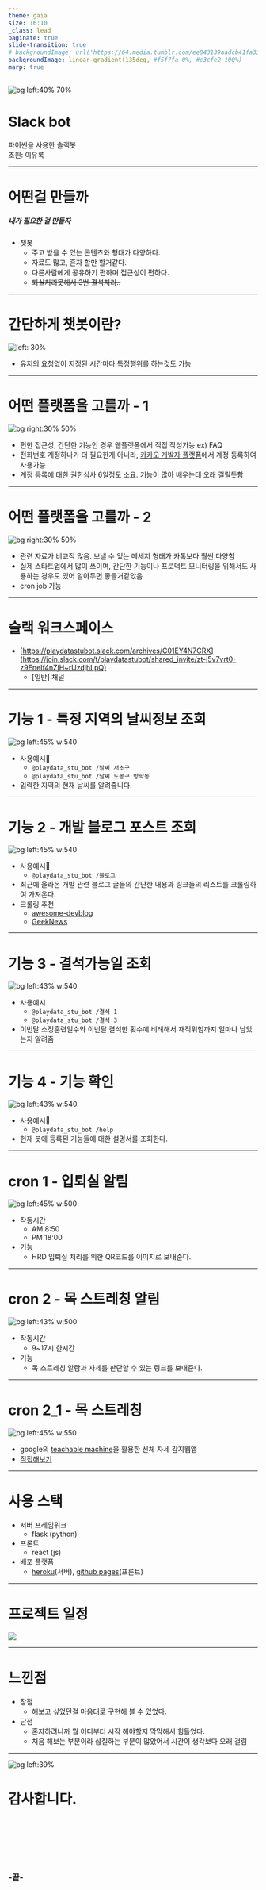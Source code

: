 ```yaml
---
theme: gaia
size: 16:10
_class: lead
paginate: true
slide-transition: true
# backgroundImage: url('https://64.media.tumblr.com/ee843139aadcb41fa338d57431c5ee9c/tumblr_oiwyu3PV5S1tf8vylo1_1280.png')
backgroundImage: linear-gradient(135deg, #f5f7fa 0%, #c3cfe2 100%)
marp: true
---
```


![bg left:40% 70%](https://user-images.githubusercontent.com/819186/51553744-4130b580-1e7c-11e9-889e-486937b69475.png)

# **Slack bot**

파이썬을 사용한 슬랙봇 <br/>
	조원: 이유록


---
# 어떤걸 만들까
#####  내가 필요한 걸 만들자
- 챗봇
	- 주고 받을 수 있는 콘텐츠와 형태가 다양하다.
	- 자료도 많고, 혼자 할만 할거같다.
	- 다른사람에게 공유하기 편하며 접근성이 편하다.
	- ~~퇴실처리못해서 3번 결석처리..~~

---
# 간단하게 챗봇이란?
![left: 30%](./what_chatbot.png)
- 유저의 요청없이 지정된 시간마다 특정행위를 하는것도 가능


---
<!-- style: |
  small {
    font-size:20px
  } -->
# 어떤 플랫폼을 고를까 - 1
![bg right:30% 50%](https://www.flaticon.com/svg/static/icons/svg/2111/2111466.svg)
- 편한 접근성, 간단한 기능인 경우 웹플랫폼에서 직접 작성가능 ex) FAQ
- 전화번호 계정하나가 더 필요한게 아니라, [카카오 개발자 플랫폼](https://i.kakao.com/)에서 계정 등록하여 사용가능
- 계정 등록에 대한 권한심사 6일정도 소요. 기능이 많아 배우는데 오래 걸릴듯함
---
# 어떤 플랫폼을 고를까 - 2
![bg right:30% 50%](https://user-images.githubusercontent.com/819186/51553744-4130b580-1e7c-11e9-889e-486937b69475.png)
- 관련 자료가 비교적 많음. 보낼 수 있는 메세지 형태가 카톡보다 훨씬 다양함
- 실제 스타트업에서 많이 쓰이며, 간단한 기능이나 프로덕트 모니터링을 위해서도 사용하는 경우도 있어 알아두면 좋을거같았음
- cron job 가능

---
# 슬랙 워크스페이스
- [https://playdatastubot.slack.com/archives/C01EY4N7CRX](https://join.slack.com/t/playdatastubot/shared_invite/zt-j5v7vrt0-z9EneIf4nZjH~rUzdjhLpQ)
	- [일반] 채널

---
# 기능 1 - 특정 지역의 날씨정보 조회
![bg left:45% w:540](./feature_weather.webp)
- 사용예시
	- `@playdata_stu_bot /날씨 서초구`
	- `@playdata_stu_bot /날씨 도봉구 방학동`
- 입력한 지역의 현재 날씨를 알려줍니다.


---
# 기능 2 - 개발 블로그 포스트 조회
![bg left:45% w:540](./feature_blog_post.webp)
- 사용예시
	- `@playdata_stu_bot /블로그`
- 최근에 올라온 개발 관련 블로그 글들의 간단한 내용과 링크들의 리스트를 크롤링하여 가져온다.
- 크롤링 추천
	- [awesome-devblog](https://awesome-devblog.netlify.app/)
	- [GeekNews](https://news.hada.io/weekly)

---
# 기능 3 - 결석가능일 조회
![bg left:43% w:540](./feature_absent.webp)
- 사용예시
	- `@playdata_stu_bot /결석 1`
	- `@playdata_stu_bot /결석 3`
- 이번달 소정훈련일수와 이번달 결석한 횟수에 비례해서 재적위험까지 얼마나 남았는지 알려줌

---
# 기능 4 - 기능 확인
![bg left:43% w:540](./feature_help.webp)
- 사용예시
	- `@playdata_stu_bot /help`
- 현재 봇에 등록된 기능들에 대한 설명서를 조회한다.

---
# cron 1 - 입퇴실 알림

![bg left:45% w:500](./feature_alram.png)
- 작동시간
	- AM 8:50
	- PM 18:00
- 기능
	- HRD 입퇴실 처리를 위한 QR코드를 이미지로 보내준다.

---
# cron 2 - 목 스트레칭 알림
![bg left:43% w:500](./feature_stretch.png)
- 작동시간
	- 9~17시 한시간
- 기능
	- 목 스트레칭 알람과 자세를 판단할 수 있는 링크를 보내준다.

---
# cron 2_1 - 목 스트레칭
![bg left:45% w:550](./feature_stretch_fron.png)
- google의 [teachable machine](https://teachablemachine.withgoogle.com/)을 활용한 신체 자세 감지웹앱
- [직접해보기](https://padawanr0k.github.io/tm_stretch_pos/)

---
# 사용 스택
- 서버 프레임워크
	- flask (python)
- 프론트
	- react (js)
- 배포 플랫폼
	- [heroku](https://www.heroku.com/)(서버), [github pages](https://pages.github.com/)(프론트)
---
# 프로젝트 일정
![](./schedule.png)

---
# 느낀점
- 장점
	- 해보고 싶었던걸 마음대로 구현해 볼 수 있었다.
- 단점
	- 혼자하려니까 뭘 어디부터 시작 해야할지 막막해서 힘들었다.
	- 처음 해보는 부분이라 삽질하는 부분이 많았어서 시간이 생각보다 오래 걸림
---

<!--
_color: #333
_backgroundColor: #fff
_backgroundImage: ()
-->

![bg left:39%](https://thumbs.gfycat.com/GenuineBeautifulAnkolewatusi.webp)
# 감사합니다.

<br/>
<br/>
<br/>
<br/>
<br/>

### -끝-
